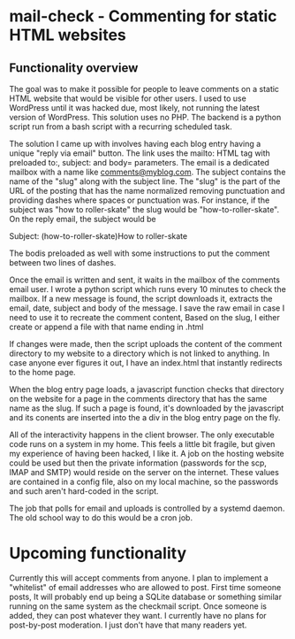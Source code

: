 # mail-check - Commenting for static HTML websites 

## Functionality overview

The goal was to make it possible for people to leave comments on a static HTML website 
that would be visible for 
other users. I used to use WordPress until it was hacked due, most likely, not running the 
latest version of WordPress. This solution uses no PHP. The backend is a python script 
run from a bash script with a recurring scheduled task. 


The solution I came up with involves having each blog entry having a unique "reply via email" 
button. The link uses the mailto: HTML tag with preloaded to:, subject: and body= 
parameters. The email is a dedicated mailbox with a name like comments@myblog.com. The 
subject contains the name of the "slug" along with the subject line. The "slug" is the 
part of the URL of the posting that has the name normalized removing punctuation and 
providing dashes where spaces or punctuation was. For instance, if the subject was 
"how to roller-skate" the slug would be "how-to-roller-skate". On the reply email, the 
subject would be 

Subject: (how-to-roller-skate)How to roller-skate

The bodis preloaded as well with some instructions to put the comment between two lines 
of dashes. 

Once the email is written and sent, it waits in the mailbox of the comments email user. 
I wrote a python script which runs every 10 minutes to check the mailbox. If a new message is found, 
the script downloads it, extracts the email, date, subject and body of the message. I save 
the raw email in case I need to use it to recreate the comment content, Based on the slug, 
I either create or append a file with that name ending in .html 

If changes were made, then the script uploads the content of the comment directory to my website to a 
directory which is not linked to anything. In case anyone ever figures it out, I have an index.html that 
instantly redirects to the home page. 

When the blog entry page loads, a javascript function checks that directory on the website for a page in the comments 
directory that has the same name as the 
slug.  If such a page is found, it's downloaded by the javascript and its conents are inserted 
into the a div in the blog entry page on the fly. 

All of the interactivity happens in the client browser. The only executable code runs on a system in my home. This 
feels a little bit fragile, but given my experience of having been hacked, I like it. A job on the hosting website 
could be used but then the private information (passwords for the scp, IMAP and SMTP) would reside on the server 
on the internet. These values are contained in a config file, also on my local machine, so the passwords and such 
aren't hard-coded in the script. 

The job that polls for email and uploads is controlled by a systemd daemon. The old school way to do this would 
be a cron job. 

# Upcoming functionality

Currently this will accept comments from anyone. I plan to implement a "whitelist" of email addresses who are allowed
to post. First time someone posts, It will probably end up being a SQLite database or something similar running on the 
same system as the checkmail script. Once someone is added, they can post whatever they want. I currently have no 
plans for post-by-post moderation. I just don't have that many readers yet. 
